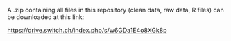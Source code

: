 A .zip containing all files in this repository (clean data, raw data, R files) can be downloaded at this link:

https://drive.switch.ch/index.php/s/w6GDa1E4o8XGk8p



